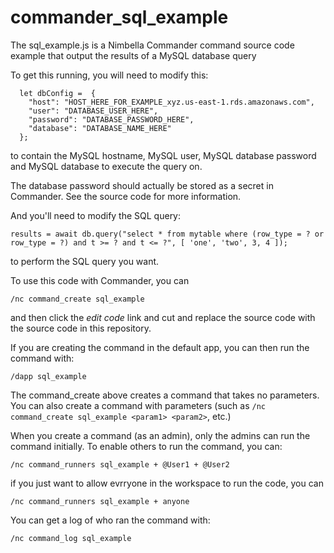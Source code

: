 # commander_sql_example

The sql_example.js is a Nimbella Commander command source code example that output the results of a MySQL database query

To get this running, you will need to modify this:

```
  let dbConfig =  {
    "host": "HOST_HERE_FOR_EXAMPLE_xyz.us-east-1.rds.amazonaws.com",
    "user": "DATABASE_USER_HERE",
    "password": "DATABASE_PASSWORD_HERE",
    "database": "DATABASE_NAME_HERE"
  };
```
  
to contain the MySQL hostname, MySQL user, MySQL database password and MySQL database to execute the query on.

The database password should actually be stored as a secret in Commander. See the source code for more information.

And you'll need to modify the SQL query:

`results = await db.query("select * from mytable where (row_type = ? or row_type = ?) and t >= ? and t <= ?", [ 'one', 'two', 3, 4 ]);`

to perform the SQL query you want.

To use this code with Commander, you can

`/nc command_create sql_example`

and then click the *edit code* link and cut and replace the source code with the source code in this repository.

If you are creating the command in the default app, you can then run the command with:

`/dapp sql_example`

The command_create above creates a command that takes no parameters. You can also create a command with parameters (such as `/nc command_create sql_example <param1> <param2>`, etc.)

When you create a command (as an admin), only the admins can run the command initially. To enable others to run the command, you can:

`/nc command_runners sql_example + @User1 + @User2`

if you just want to allow evrryone in the workspace to run the code, you can

`/nc command_runners sql_example + anyone`

You can get a log of who ran the command with:

`/nc command_log sql_example`
